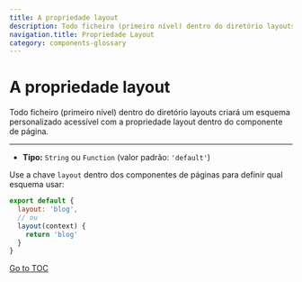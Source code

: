 ```yaml
---
title: A propriedade layout
description: Todo ficheiro (primeiro nível) dentro do diretório layouts criará um esquema personalizado acessível com a propriedade layout dentro do componente de página.
navigation.title: Propriedade Layout
category: components-glossary
---
```

# A propriedade layout

Todo ficheiro (primeiro nível) dentro do diretório layouts criará um esquema personalizado acessível com a propriedade layout dentro do componente de página.

---

- **Tipo:** `String` ou `Function` (valor padrão: `'default'`)

Use a chave `layout` dentro dos componentes de páginas para definir qual esquema usar:

```js
export default {
  layout: 'blog',
  // ou
  layout(context) {
    return 'blog'
  }
}
```
<span style='float: footnote;'><a href="../index.html#toc">Go to TOC</a></span>
